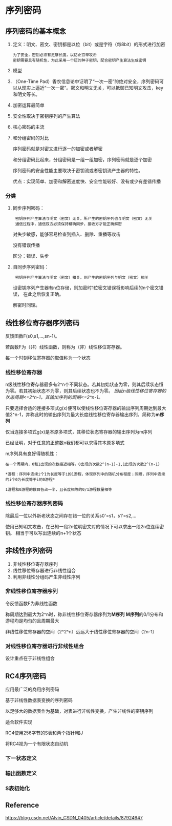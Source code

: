 # 序列密码
## 序列密码的基本概念
1. 定义：明文、密文、密钥都是以位（bit）或是字符（每8bit）的形式进行加密
        
       为了安全，密钥必须有足够长度，以防止穷举攻击
       密钥需要具有随机性，为此采用一个短的种子密钥，配合密钥产生算法生成密钥
2. 模型 

3. （One-Time Pad）香农信息论中证明了“一次一密”的绝对安全，序列密码可以从现实上逼近“一次一密”。密文和明文无关，可以抵御已知明文攻击，key和明文等长。

4. 加密运算最简单

5. 安全性取决于密钥序列的产生算法

6. 核心密码的主流

7. 和分组密码的对比

	序列密码就是对密文进行逐一的加密或者解密

	和分组密码比起来，分组密码是一组一组加密，序列密码就是逐个加密

	序列密码的安全性能主要取决于密钥流或者密钥流产生器的特性。

	优点：实现简单、加密和解密速度快、安全性能较好、没有或少有差错传播

### 分类
1. 同步序列密码：
        
        密钥序列产生算法与明文（密文）无关，所产生的密钥序列也与明文（密文）无关
        通信过程中，通信双方必须保持精确同步，接收方才能正确解密
    对失步敏感，能够容易检查到插入、删除、重播等攻击
    
    没有错误传播
    
    区分：错误、失步
2. 自同步序列密码：

        密钥序列产生算法与明文（密文）相关，则产生的密钥序列与明文（密文）相关
   设密钥序列产生器有n位存储，则加密时1位密文错误将影响后续的n个密文错误， 在此之后恢复正确。

   解密时同理。


## 线性移位寄存器序列密码
反馈函数F(s0,s1,...,sn-1)。

若函数F为（非）线性函数，则称为（非）线性移位寄存器。


每一个时刻移位寄存器的取值称为一个状态
### 线性移位寄存器
n级线性移位寄存器最多有2^n个不同状态。若其初始状态为零，则其后续状态恒为零。若其初始状态不为零，则其后续状态也不为零。
*因此n级线性移位寄存器的状态周期<=2^n-1，其输出序列的周期<=2^n-1。*

只要选择合适的连接多项式g(x)便可以使线性移位寄存器的输出序列周期达到最大值2^n-1，并称此时的输出序列为最大长度线性移位寄存器输出序列，简称为**m序列**

仅当连接多项式g(x)是本原多项式，其移位状态寄存器的输出序列为m序列

已经证明，对于任意的正整数n我们都可以求得其本原多项式
 
m序列具有良好得随机性：

    在一个周期内，0和1出现的次数接近相等。0出现的次数2^(n-1)-1,1出现的次数2^(n-1)
 
    *游程：序列中连续i个1为长度等于i的1游程，体现序列中的随机分布程度；同理，序列中连续的i个0为长度等于i的0游程*
    
    1游程和0游程的数目各占一半，且长度相等的0/1游程数量相等
    
### 线性移位寄存器序列密码
除最后一位以外新老状态之间存在错一位的关系s0'=s1，s1'=s2,...
    
使用已知明文攻击，在已知一段2n位明密文对的情况下可以求出一段2n位连续密钥。
相当于可以写出连续的n+1个状态


## 非线性序列密码
1. 非线性移位寄存器序列
2. 线性移位寄存器进行非线性组合
3. 利用非线性分组码产生非线性序列

### 非线性移位寄存器序列
令反馈函数F为非线性函数

称周期达到最大为2^n时，称非线性移位寄存器序列为**M序列**
**M序列**的0/1分布和游程均是均匀的且周期最大

非线性移位寄存器的空间（2^2^n）远远大于线性移位寄存器的空间（2n-1）

### 对线性移位寄存器进行非线性组合
设计重点在于非线性组合

## RC4序列密码
应用最广泛的商用序列密码

基于非线性数据表变换的序列密码

以足够大的数据表作为基础，对表进行非线性变换，产生非线性的密钥序列

适合软件实现

RC4使用256字节的S表和两个指针I和J

将RC4视为一个有限状态自动机

### 下一状态定义

### 输出函数定义

### S表初始化

## Reference

https://blog.csdn.net/Alvin_CSDN_0405/article/details/87924647
